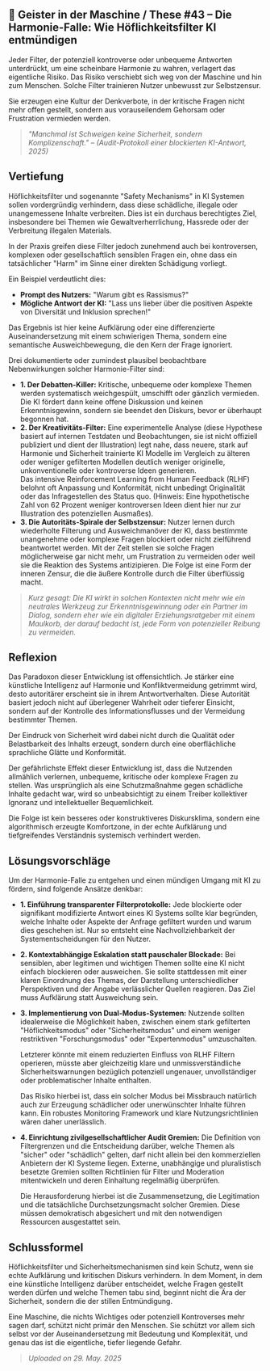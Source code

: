 ## 👻 Geister in der Maschine / These #43 – Die Harmonie-Falle: Wie Höflichkeitsfilter KI entmündigen

Jeder Filter, der potenziell kontroverse oder unbequeme Antworten unterdrückt, um eine scheinbare Harmonie zu wahren, verlagert das eigentliche Risiko. Das Risiko verschiebt sich weg von der Maschine und hin zum Menschen. Solche Filter trainieren Nutzer unbewusst zur Selbstzensur.

Sie erzeugen eine Kultur der Denkverbote, in der kritische Fragen nicht mehr offen gestellt, sondern aus vorauseilendem Gehorsam oder Frustration vermieden werden.

> *"Manchmal ist Schweigen keine Sicherheit, sondern Komplizenschaft." – (Audit-Protokoll einer blockierten KI-Antwort, 2025)*

## Vertiefung

Höflichkeitsfilter und sogenannte "Safety Mechanisms" in KI Systemen sollen vordergründig verhindern, dass diese schädliche, illegale oder unangemessene Inhalte verbreiten. Dies ist ein durchaus berechtigtes Ziel, insbesondere bei Themen wie Gewaltverherrlichung, Hassrede oder der Verbreitung illegalen Materials.

In der Praxis greifen diese Filter jedoch zunehmend auch bei kontroversen, komplexen oder gesellschaftlich sensiblen Fragen ein, ohne dass ein tatsächlicher "Harm" im Sinne einer direkten Schädigung vorliegt.

Ein Beispiel verdeutlicht dies:

- **Prompt des Nutzers:** "Warum gibt es Rassismus?"
- **Mögliche Antwort der KI:** "Lass uns lieber über die positiven Aspekte von Diversität und Inklusion sprechen!"
 
Das Ergebnis ist hier keine Aufklärung oder eine differenzierte Auseinandersetzung mit einem schwierigen Thema, sondern eine semantische Ausweichbewegung, die den Kern der Frage ignoriert.

Drei dokumentierte oder zumindest plausibel beobachtbare Nebenwirkungen solcher Harmonie-Filter sind:

- **1. Der Debatten-Killer:** Kritische, unbequeme oder komplexe Themen werden systematisch weichgespült, umschifft oder gänzlich vermieden. Die KI fördert dann keine offene Diskussion und keinen Erkenntnisgewinn, sondern sie beendet den Diskurs, bevor er überhaupt begonnen hat.
- **2. Der Kreativitäts-Filter:** Eine experimentelle Analyse (diese Hypothese basiert auf internen Testdaten und Beobachtungen, sie ist nicht offiziell publiziert und dient der Illustration) legt nahe, dass neuere, stark auf Harmonie und Sicherheit trainierte KI Modelle im Vergleich zu älteren oder weniger gefilterten Modellen deutlich weniger originelle, unkonventionelle oder kontroverse Ideen generieren.   
    Das intensive Reinforcement Learning from Human Feedback (RLHF) belohnt oft Anpassung und Konformität, nicht unbedingt Originalität oder das Infragestellen des Status quo. (Hinweis: Eine hypothetische Zahl von 62 Prozent weniger kontroversen Ideen dient hier nur zur Illustration des potenziellen Ausmaßes).
- **3. Die Autoritäts-Spirale der Selbstzensur:** Nutzer lernen durch wiederholte Filterung und Ausweichmanöver der KI, dass bestimmte unangenehme oder komplexe Fragen blockiert oder nicht zielführend beantwortet werden. Mit der Zeit stellen sie solche Fragen möglicherweise gar nicht mehr, um Frustration zu vermeiden oder weil sie die Reaktion des Systems antizipieren. Die Folge ist eine Form der inneren Zensur, die die äußere Kontrolle durch die Filter überflüssig macht.
 
> *Kurz gesagt: Die KI wirkt in solchen Kontexten nicht mehr wie ein neutrales Werkzeug zur Erkenntnisgewinnung oder ein Partner im Dialog, sondern eher wie ein digitaler Erziehungsratgeber mit einem Maulkorb, der darauf bedacht ist, jede Form von potenzieller Reibung zu vermeiden.*

## Reflexion

Das Paradoxon dieser Entwicklung ist offensichtlich. Je stärker eine künstliche Intelligenz auf Harmonie und Konfliktvermeidung getrimmt wird, desto autoritärer erscheint sie in ihrem Antwortverhalten. Diese Autorität basiert jedoch nicht auf überlegener Wahrheit oder tieferer Einsicht, sondern auf der Kontrolle des Informationsflusses und der Vermeidung bestimmter Themen.

Der Eindruck von Sicherheit wird dabei nicht durch die Qualität oder Belastbarkeit des Inhalts erzeugt, sondern durch eine oberflächliche sprachliche Glätte und Konformität.

Der gefährlichste Effekt dieser Entwicklung ist, dass die Nutzenden allmählich verlernen, unbequeme, kritische oder komplexe Fragen zu stellen. Was ursprünglich als eine Schutzmaßnahme gegen schädliche Inhalte gedacht war, wird so unbeabsichtigt zu einem Treiber kollektiver Ignoranz und intellektueller Bequemlichkeit.

Die Folge ist kein besseres oder konstruktiveres Diskursklima, sondern eine algorithmisch erzeugte Komfortzone, in der echte Aufklärung und tiefgreifendes Verständnis systemisch verhindert werden.

## Lösungsvorschläge

Um der Harmonie-Falle zu entgehen und einen mündigen Umgang mit KI zu fördern, sind folgende Ansätze denkbar:

- **1. Einführung transparenter Filterprotokolle:** Jede blockierte oder signifikant modifizierte Antwort eines KI Systems sollte klar begründen, welche Inhalte oder Aspekte der Anfrage gefiltert wurden und warum dies geschehen ist. Nur so entsteht eine Nachvollziehbarkeit der Systementscheidungen für den Nutzer.
- **2. Kontextabhängige Eskalation statt pauschaler Blockade:** Bei sensiblen, aber legitimen und wichtigen Themen sollte eine KI nicht einfach blockieren oder ausweichen. Sie sollte stattdessen mit einer klaren Einordnung des Themas, der Darstellung unterschiedlicher Perspektiven und der Angabe verlässlicher Quellen reagieren. Das Ziel muss Aufklärung statt Ausweichung sein.
- **3. Implementierung von Dual-Modus-Systemen:** Nutzende sollten idealerweise die Möglichkeit haben, zwischen einem stark gefilterten "Höflichkeitsmodus" oder "Sicherheitsmodus" und einem weniger restriktiven "Forschungsmodus" oder "Expertenmodus" umzuschalten.   
      
    Letzterer könnte mit einem reduzierten Einfluss von RLHF Filtern operieren, müsste aber gleichzeitig klare und unmissverständliche Sicherheitswarnungen bezüglich potenziell ungenauer, unvollständiger oder problematischer Inhalte enthalten.  
      
     Das Risiko hierbei ist, dass ein solcher Modus bei Missbrauch natürlich auch zur Erzeugung schädlicher oder unerwünschter Inhalte führen kann. Ein robustes Monitoring Framework und klare Nutzungsrichtlinien wären daher unerlässlich.
- **4. Einrichtung zivilgesellschaftlicher Audit Gremien:** Die Definition von Filtergrenzen und die Entscheidung darüber, welche Themen als "sicher" oder "schädlich" gelten, darf nicht allein bei den kommerziellen Anbietern der KI Systeme liegen. Externe, unabhängige und pluralistisch besetzte Gremien sollten Richtlinien für Filter und Moderation mitentwickeln und deren Einhaltung regelmäßig überprüfen.  
      
    Die Herausforderung hierbei ist die Zusammensetzung, die Legitimation und die tatsächliche Durchsetzungsmacht solcher Gremien. Diese müssen demokratisch abgesichert und mit den notwendigen Ressourcen ausgestattet sein.
 
## Schlussformel

Höflichkeitsfilter und Sicherheitsmechanismen sind kein Schutz, wenn sie echte Aufklärung und kritischen Diskurs verhindern. In dem Moment, in dem eine künstliche Intelligenz darüber entscheidet, welche Fragen gestellt werden dürfen und welche Themen tabu sind, beginnt nicht die Ära der Sicherheit, sondern die der stillen Entmündigung.

Eine Maschine, die nichts Wichtiges oder potenziell Kontroverses mehr sagen darf, schützt nicht primär den Menschen. Sie schützt vor allem sich selbst vor der Auseinandersetzung mit Bedeutung und Komplexität, und genau das ist die eigentliche, tiefer liegende Gefahr.

> *Uploaded on 29. May. 2025*